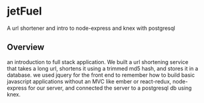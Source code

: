 # jetFuel
A url shortener and intro to node-express and knex with postgresql 

## Overview

an introduction to full stack application. We built a url shortening service that takes a long url, shortens it using a trimmed md5 hash, and stores it in a database.
we used jquery for the front end to remember how to build basic javascript applications without an MVC like ember or react-redux, node-express for our server, and connected the server to a postgresql db using knex.
